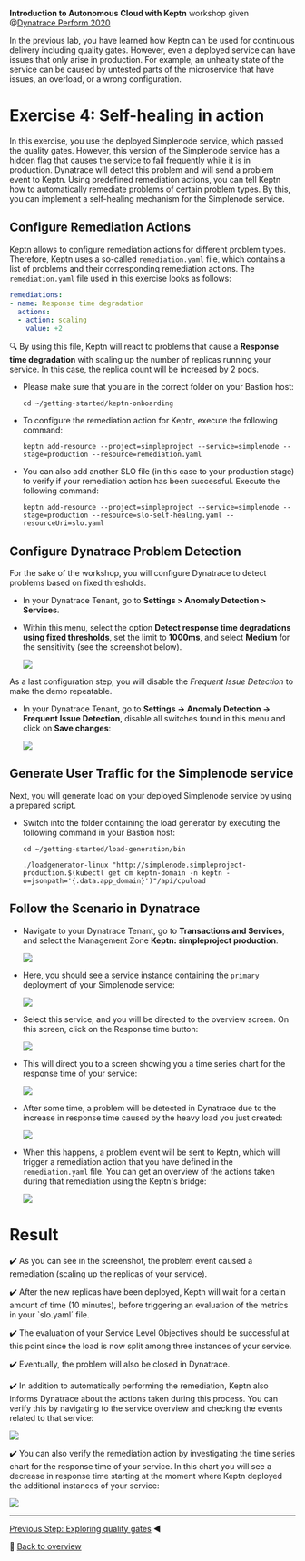 **Introduction to Autonomous Cloud with Keptn** workshop given @[Dynatrace Perform 2020](https://https://www.dynatrace.com/perform-vegas//)

In the previous lab, you have learned how Keptn can be used for continuous delivery including quality gates.
However, even a deployed service can have issues that only arise in production.
For example, an unhealty state of the service can be caused by untested parts of the microservice that have issues,
an overload, or a wrong configuration.

# Exercise 4: Self-healing in action

In this exercise, you use the deployed Simplenode service, which passed the quality gates.
However, this version of the Simplenode service has a hidden flag that causes the service to fail frequently while it is in production. 
Dynatrace will detect this problem and will send a problem event to Keptn.
Using predefined remediation actions, you can tell Keptn how to automatically remediate problems of certain problem types. 
By this, you can implement a self-healing mechanism for the Simplenode service.

## Configure Remediation Actions

Keptn allows to configure remediation actions for different problem types.
Therefore, Keptn uses a so-called `remediation.yaml` file, which contains a list of problems and their corresponding remediation actions.
The `remediation.yaml` file used in this exercise looks as follows:

```yaml
remediations:
- name: Response time degradation
  actions:
  - action: scaling
    value: +2
```

:mag: By using this file, Keptn will react to problems that cause a **Response time degradation** with scaling up the number of replicas running your service. In this case, the replica count will be increased by 2 pods. 

* Please make sure that you are in the correct folder on your Bastion host:

  ```console
  cd ~/getting-started/keptn-onboarding
  ```

* To configure the remediation action for Keptn, execute the following command: 

  ```console
  keptn add-resource --project=simpleproject --service=simplenode --stage=production --resource=remediation.yaml
  ```

* You can also add another SLO file (in this case to your production stage) to verify if your remediation action has been successful. Execute the following command: 

  ```
  keptn add-resource --project=simpleproject --service=simplenode --stage=production --resource=slo-self-healing.yaml --resourceUri=slo.yaml
  ```

## Configure Dynatrace Problem Detection

For the sake of the workshop, you will configure Dynatrace to detect problems based on fixed thresholds. 

* In your Dynatrace Tenant, go to **Settings > Anomaly Detection > Services**.

* Within this menu, select the option **Detect response time degradations using fixed thresholds**, set the limit to **1000ms**, and select **Medium** for the sensitivity (see the screenshot below).

  ![](../images/anomaly_detection.png)

As a last configuration step, you will disable the *Frequent Issue Detection* to make the demo repeatable.

* In your Dynatrace Tenant, go to **Settings -> Anomaly Detection -> Frequent Issue Detection**, disable all switches found in this menu and click on **Save changes**:

  ![](../images/disable-fid.png)

## Generate User Traffic for the Simplenode service

Next, you will generate load on your deployed Simplenode service by using a prepared script.

* Switch into the folder containing the load generator by executing the following command in your Bastion host:

  ```
  cd ~/getting-started/load-generation/bin
  ```

  ```
  ./loadgenerator-linux "http://simplenode.simpleproject-production.$(kubectl get cm keptn-domain -n keptn -o=jsonpath='{.data.app_domain}')"/api/cpuload
  ```

## Follow the Scenario in Dynatrace

* Navigate to your Dynatrace Tenant, go to **Transactions and Services**, and select the Management Zone **Keptn: simpleproject production**. 

  ![](../images/services_dt.png)

* Here, you should see a service instance containing the `primary` deployment of your Simplenode service:

  ![](../images/service_primary.png)

* Select this service, and you will be directed to the overview screen. On this screen, click on the Response time button:

  ![](../images/service_overview.png)

* This will direct you to a screen showing you a time series chart for the response time of your service:

  ![](../images/response_time_series.png)

* After some time, a problem will be detected in Dynatrace due to the increase in response time caused by the heavy load you just created: 

  ![](../images/dt_problem.png)

* When this happens, a problem event will be 
sent to Keptn, which will trigger a remediation action that you have defined in the `remediation.yaml` file. You can get an overview of the actions taken during that remediation using the Keptn's bridge:

  ![](../images/bridge_self_healing.png)

# Result

:heavy_check_mark: As you can see in the screenshot, the problem event caused a remediation (scaling up the replicas of your service). 

:heavy_check_mark: After the new replicas have been deployed, Keptn will wait for a certain amount of time (10 minutes), before triggering an evaluation of the metrics in your `slo.yaml´ file. 

:heavy_check_mark: The evaluation of your Service Level Objectives should be successful at this point since the load is now split among three instances of your service. 

:heavy_check_mark: Eventually, the problem will also be closed in Dynatrace.

:heavy_check_mark: In addition to automatically performing the remediation, Keptn also informs Dynatrace about the actions taken during this process. You can verify this by navigating to the service overview and checking the events related to that service:

  ![](../images/dt_service_events.png)

:heavy_check_mark: You can also verify the remediation action by investigating the time series chart for the response time of your service. In this chart you will see a decrease in response time starting at the moment where Keptn deployed the additional instances of your service:

  ![](../images/dt_problem_closed.png)

---

[Previous Step: Exploring quality gates](../03_Exploring_quality_gates) :arrow_backward:

:arrow_up_small: [Back to overview](https://github.com/keptn-workshops/getting-started#overview)

